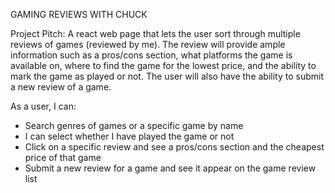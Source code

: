 GAMING REVIEWS WITH CHUCK

Project Pitch: A react web page that lets the user sort through multiple reviews of games (reviewed by me). The review will provide ample information such as a pros/cons section, what platforms the game is available on, where to find the game for the lowest price, and the ability to mark the game as played or not. The user will also have the ability to submit a new review of a game.

As a user, I can:
- Search genres of games or a specific game by name
- I can select whether I have played the game or not
- Click on a specific review and see a pros/cons section and the cheapest price of that game 
- Submit a new review for a game and see it appear on the game review list



<!---
charlesshrout/charlesshrout is a ✨ special ✨ repository because its `README.md` (this file) appears on your GitHub profile.
You can click the Preview link to take a look at your changes.
--->
